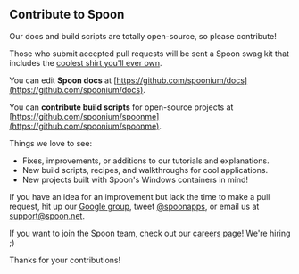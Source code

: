 ## Contribute to Spoon

Our docs and build scripts are totally open-source, so please contribute!

Those who submit accepted pull requests will be sent a Spoon swag kit that includes the [coolest shirt you'll ever own](https://twitter.com/iamkeir/status/492338567122010112/photo/1).

You can edit **Spoon docs** at [https://github.com/spoonium/docs](https://github.com/spoonium/docs).

You can **contribute build scripts** for open-source projects at [https://github.com/spoonium/spoonme](https://github.com/spoonium/spoonme).

Things we love to see:

- Fixes, improvements, or additions to our tutorials and explanations.
- New build scripts, recipes, and walkthroughs for cool applications.
- New projects built with Spoon's Windows containers in mind!

If you have an idea for an improvement but lack the time to make a pull request, hit up our [Google group](https://groups.google.com/forum/#!forum/spoon-users), tweet [@spoonapps](http://twitter.com/spoonapps), or email us at support@spoon.net.

If you want to join the Spoon team, check out our [careers page](/careers)! We're hiring ;)

Thanks for your contributions!